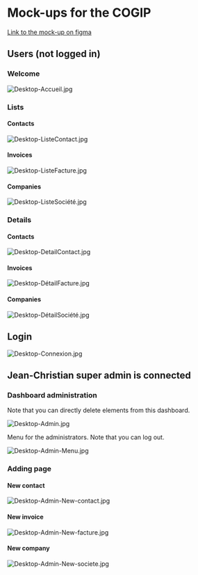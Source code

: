 # Mock-ups for the COGIP

[Link to the mock-up on figma](https://www.figma.com/file/a6ZDqTpKH2OttTQkJ3ujg2i2/COGIP-App?node-id=0%3A1)

## Users (not logged in)

### Welcome

![Desktop-Accueil.jpg](./assets/Desktop-Accueil.jpg)

### Lists

#### Contacts

![Desktop-ListeContact.jpg](./assets/Desktop-ListeContact.jpg)

#### Invoices

![Desktop-ListeFacture.jpg](./assets/Desktop-ListeFacture.jpg)

#### Companies

![Desktop-ListeSociété.jpg](./assets/Desktop-ListeSociété.jpg)

### Details

#### Contacts

![Desktop-DetailContact.jpg](./assets/Desktop-DetailContact.jpg)

#### Invoices

![Desktop-DétailFacture.jpg](./assets/Desktop-DétailFacture.jpg)

#### Companies

![Desktop-DétailSociété.jpg](./assets/Desktop-DétailSociété.jpg)

## Login

![Desktop-Connexion.jpg](./assets/Desktop-Connexion.jpg)

## Jean-Christian super admin is connected

### Dashboard administration

Note that you can directly delete elements from this dashboard.

![Desktop-Admin.jpg](./assets/Desktop-Admin.jpg)

Menu for the administrators. Note that you can log out.

![Desktop-Admin-Menu.jpg](./assets/Desktop-Admin-Menu.jpg)

### Adding page

#### New contact

![Desktop-Admin-New-contact.jpg](./assets/Desktop-Admin-New-contact.jpg)

#### New invoice

![Desktop-Admin-New-facture.jpg](./assets/Desktop-Admin-New-facture.jpg)

#### New company

![Desktop-Admin-New-societe.jpg](./assets/Desktop-Admin-New-societe.jpg)
